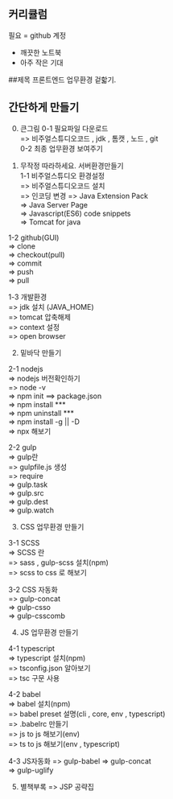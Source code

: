## 커리큘럼
필요
= github 계정
- 깨끗한 노트북
- 아주 작은 기대


##제목
프론트엔드 업무환경 겉핣기.

## 간단하게 만들기




0. 큰그림
0-1 필요파일 다운로드  
=> 비주얼스튜디오코드 , jdk , 톰캣 , 노드 , git  
0-2 최종 업무환경 보여주기  
  
1. 무작정 따라하세요. 서버환경만들기  
1-1 비주얼스튜디오 환경설정  
=> 비주얼스튜디오코드 설치  
=> 인코딩 변경
=> Java Extension Pack  
=> Java Server Page  
=> Javascript(ES6) code snippets  
=> Tomcat for java  
  
1-2 github(GUI)  
=> clone  
=> checkout(pull)  
=> commit  
=> push  
=> pull  
  
1-3 개발환경  
=> jdk 설치 (JAVA_HOME)  
=> tomcat 압축해제  
=> context 설정  
=> open browser  
  
2. 밑바닥 만들기  
  
2-1 nodejs  
=> nodejs 버전확인하기  
=> node -v  
=> npm init ==> package.json  
=> npm install ***  
=> npm uninstall ***  
=> npm install -g || -D  
=> npx 해보기  
  
2-2 gulp  
=> gulp란  
=> gulpfile.js 생성  
=> require  
=> gulp.task  
=> gulp.src  
=> gulp.dest  
=> gulp.watch  
  
3. CSS 업무환경 만들기  
  
3-1 SCSS  
=> SCSS 란  
=> sass , gulp-scss 설치(npm)  
=> scss to css 로 해보기  
  
3-2 CSS 자동화  
=> gulp-concat  
=> gulp-csso  
=> gulp-csscomb  
  
4. JS 업무환경 만들기 
  
4-1 typescript  
=> typescript 설치(npm)  
=> tsconfig.json 알아보기  
=> tsc 구문 사용  
  
4-2 babel  
=> babel 설치(npm)  
=> babel preset 설명(cli , core, env , typescript)  
=> .babelrc 만들기  
=> js to js 해보기(env)  
=> ts to js 해보기(env , typescript)  

4-3 JS자동화
=> gulp-babel
=> gulp-concat  
=> gulp-uglify

5. 별책부록
=> JSP 공략집
